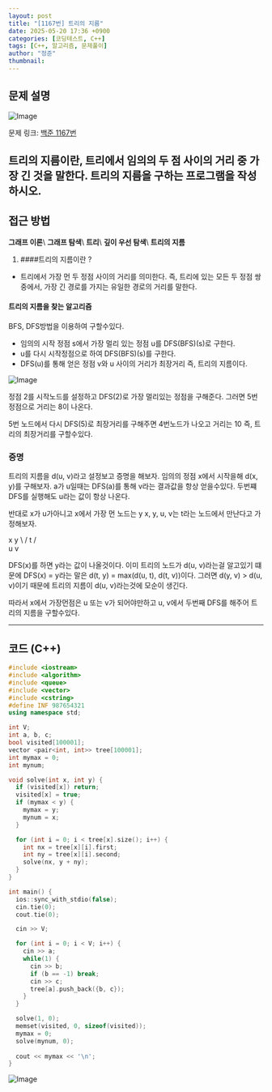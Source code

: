 ```yaml
---
layout: post
title: "[1167번] 트리의 지름"
date: 2025-05-20 17:36 +0900
categories: [코딩테스트, C++]
tags: [C++, 알고리즘, 문제풀이]
author: "정준"
thumbnail: 
---
```


## 문제 설명

![Image](https://github.com/user-attachments/assets/afb3ee92-318a-4af2-875c-fba90e77bc6d)

문제 링크: [백준 1167번](https://www.acmicpc.net/problem/1167)

트리의 지름이란, 트리에서 임의의 두 점 사이의 거리 중 가장 긴 것을 말한다. 트리의 지름을 구하는 프로그램을 작성하시오.
---

## 접근 방법

**그래프 이론**\\
**그래프 탐색**\\
**트리**\\
**깊이 우선 탐색**\\
**트리의 지름**

1. ####트리의 지름이란 ?
- 트리에서 가장 먼 두 정점 사이의 거리를 의미한다. 즉, 트리에 있는 모든 두 정점 쌍 중에서, 가장 긴 경로를 가지는 유일한 경로의 거리를 말한다.

#### 트리의 지름을 찾는 알고리즘
BFS, DFS방법을 이용하여 구할수있다.

- 임의의 시작 정점 s에서 가장 멀리 있는 정점 u를 DFS(BFS)(s)로 구한다.
- u를 다시 시작정점으로 하여 DFS(BFS)(s)를 구한다.
- DFS(u)를 통해 얻은 정점 v와 u 사이의 거리가 최장거리 즉, 트리의 지름이다.

![Image](https://github.com/user-attachments/assets/db8efd1b-adc0-477b-8bf9-e9d6335553f0)

정점 2를 시작노드를 설정하고 DFS(2)로 가장 멀리있는 정점을 구해준다. 그러면 5번 정점으로 거리는 8이 나온다.

5번 노드에서 다시 DFS(5)로 최장거리를 구해주면 4번노드가 나오고 거리는 10 즉, 트리의 최장거리를 구할수있다.

### 증명
트리의 지름을 d(u, v)라고 설정보고 증명을 해보자. 임의의 정점 x에서 시작을해 d(x, y)를 구해보자. a가 u일때는 DFS(a)를 통해 v라는 결과값을 항상 얻을수있다. 두번쨰 DFS를 실행해도 u라는 값이 항상 나온다.

반대로 x가 u가아니고 x에서 가장 먼 노드는 y 
x, y, u, v는 t라는 노드에서 만난다고 가정해보자.

x     y
 \   /
   t
  / \
 u   v
 
 DFS(x)를 하면 y라는 값이 나올것이다. 이미 트리의 노드가 d(u, v)라는걸 알고있기 떄문에 DFS(x) = y라는 말은 d(t, y) = max(d(u, t), d(t, v))이다. 그러면 d(y, v) > d(u, v)이기 때문에 트리의 지름이 d(u, v)라는것에 모순이 생긴다.

 따라서 x에서 가장먼점은 u 또는 v가 되어야만하고 u, v에서 두번째 DFS를 해주어 트리의 지름을 구할수있다.
 
---

## 코드 (C++)

```cpp
#include <iostream>
#include <algorithm>
#include <queue>
#include <vector>
#include <cstring>
#define INF 987654321
using namespace std;

int V;
int a, b, c;
bool visited[100001];
vector <pair<int, int>> tree[100001];
int mymax = 0;
int mynum;

void solve(int x, int y) {
  if (visited[x]) return;
  visited[x] = true;
  if (mymax < y) {
    mymax = y;
    mynum = x;
  }

  for (int i = 0; i < tree[x].size(); i++) {
    int nx = tree[x][i].first;
    int ny = tree[x][i].second;
    solve(nx, y + ny);
  }
}

int main() { 
  ios::sync_with_stdio(false);
  cin.tie(0);
  cout.tie(0);

  cin >> V;

  for (int i = 0; i < V; i++) {
    cin >> a;
    while(1) {
      cin >> b;
      if (b == -1) break;
      cin >> c;
      tree[a].push_back({b, c});
    }
  }

  solve(1, 0);
  memset(visited, 0, sizeof(visited));
  mymax = 0;
  solve(mynum, 0);
   
  cout << mymax << '\n';
}
```

![Image](https://github.com/user-attachments/assets/79352183-56f6-4c6e-b210-06935a617e8a)
